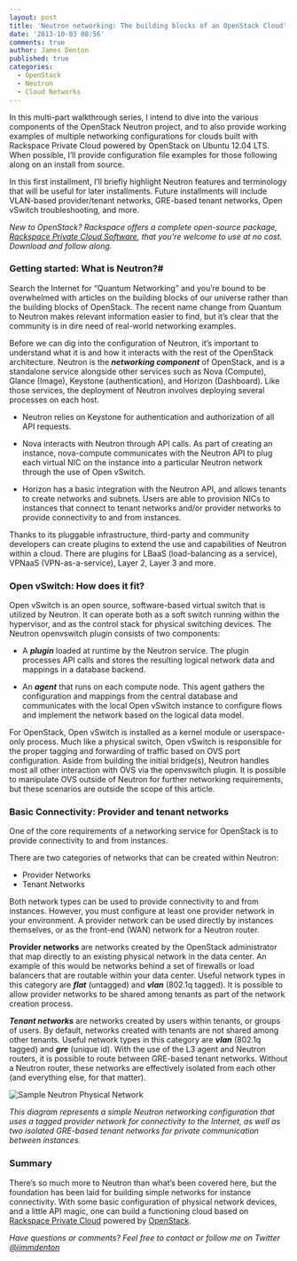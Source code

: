 ```yaml
---
layout: post
title: 'Neutron networking: The building blocks of an OpenStack Cloud'
date: '2013-10-03 08:56'
comments: true
author: James Denton
published: true
categories:
  - OpenStack
  - Neutron
  - Cloud Networks
---
```

In this multi-part walkthrough series, I intend to dive into the various components of the OpenStack Neutron project, and to also provide working examples of multiple networking configurations for clouds built with Rackspace Private Cloud powered by OpenStack on Ubuntu 12.04 LTS. When possible, I’ll provide configuration file examples for those following along on an install from source.

In this first installment, I’ll briefly highlight Neutron features and terminology that will be useful for later installments. Future installments will include VLAN-based provider/tenant networks, GRE-based tenant networks, Open vSwitch troubleshooting, and more.<!-- more -->

_New to OpenStack? Rackspace offers a complete open-source package, [Rackspace Private Cloud Software](http://www.rackspace.com/cloud/private/), that you're welcome to use at no cost. Download and follow along._


### Getting started: What is Neutron?#

Search the Internet for “Quantum Networking” and you’re bound to be overwhelmed with articles on the building blocks of our universe rather than the building blocks of OpenStack. The recent name change from Quantum to Neutron makes relevant information easier to find, but it’s clear that the community is in dire need of real-world networking examples.

Before we can dig into the configuration of Neutron, it’s important to understand what it is and how it interacts with the rest of the OpenStack architecture. Neutron is the ***networking component*** of OpenStack, and is a standalone service alongside other services such as Nova (Compute), Glance (Image), Keystone (authentication), and Horizon (Dashboard). Like those services, the deployment of Neutron involves deploying several processes on each host.

- Neutron relies on Keystone for authentication and authorization of all API requests.

- Nova interacts with Neutron through API calls. As part of creating an instance, nova-compute communicates with the Neutron API to plug each virtual NIC on the instance into a particular Neutron network through the use of Open vSwitch.

- Horizon has a basic integration with the Neutron API, and allows tenants to create networks and subnets. Users are able to provision NICs to instances that connect to tenant networks and/or provider networks to provide connectivity to and from instances.

Thanks to its pluggable infrastructure, third-party and community developers can create plugins to extend the use and capabilities of Neutron within a cloud. There are plugins for LBaaS (load-balancing as a service), VPNaaS (VPN-as-a-service), Layer 2, Layer 3 and more.

### Open vSwitch: How does it fit?

Open vSwitch is an open source, software-based virtual switch that is utilized by Neutron. It can operate both as a soft switch running within the hypervisor, and as the control stack for physical switching devices. The Neutron openvswitch plugin consists of two components:

- A ***plugin*** loaded at runtime by the Neutron service. The plugin processes API calls and stores the resulting logical network data and mappings in a database backend.

- An ***agent*** that runs on each compute node. This agent gathers the configuration and mappings from the central database and communicates with the local Open vSwitch instance to configure flows and implement the network based on the logical data model.

For OpenStack, Open vSwitch is installed as a kernel module or userspace-only process. Much like a physical switch, Open vSwitch is responsible for the proper tagging and forwarding of traffic based on OVS port configuration. Aside from building the initial bridge(s), Neutron handles most all other interaction with OVS via the openvswitch plugin. It is possible to manipulate OVS outside of Neutron for further networking requirements, but these scenarios are outside the scope of this article.


### Basic Connectivity: Provider and tenant networks

One of the core requirements of a networking service for OpenStack is to provide connectivity to and from instances.

There are two categories of networks that can be created within Neutron:

- Provider Networks
- Tenant Networks

Both network types can be used to provide connectivity to and from instances. However, you must configure at least one provider network in your environment. A provider network can be used directly by instances themselves, or as the front-end (WAN) network for a Neutron router.

**Provider networks** are networks created by the OpenStack administrator that map directly to an existing physical network in the data center. An example of this would be networks behind a set of firewalls or load balancers that are routable within your data center. Useful network types in this category are ***flat*** (untagged) and ***vlan*** (802.1q tagged). It is possible to allow provider networks to be shared among tenants as part of the network creation process.

***Tenant networks*** are networks created by users within tenants, or groups of users. By default, networks created with tenants are not shared among other tenants. Useful network types in this category are ***vlan*** (802.1q tagged) and ***gre*** (unique id). With the use of the L3 agent and Neutron routers, it is possible to route between GRE-based tenant networks. Without a Neutron router, these networks are effectively isolated from each other (and everything else, for that matter).

![Sample Neutron Physical Network](http://i.imgur.com/JfIkzIS.png "Sample Neutron Physical Network")

_This diagram represents a simple Neutron networking configuration that uses a tagged provider network for connectivity to the Internet, as well as two isolated GRE-based tenant networks for private communication between instances._

### Summary

There’s so much more to Neutron than what’s been covered here, but the foundation has been laid for building simple networks for instance connectivity. With some basic configuration of physical network devices, and a little API magic, one can build a functioning cloud based on [Rackspace Private Cloud](http://www.rackspace.com/cloud/private/) powered by [OpenStack](http://www.openstack.org).


_Have questions or comments? Feel free to contact or follow me on Twitter [@jimmdenton](https://twitter.com/jimmdenton)_